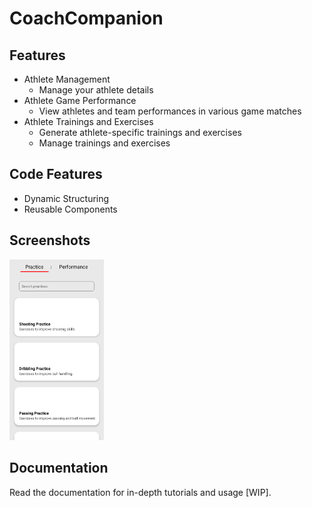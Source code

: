 # CoachCompanion

## Features
- Athlete Management
  - Manage your athlete details
- Athlete Game Performance
  - View athletes and team performances in various game matches
- Athlete Trainings and Exercises
  - Generate athlete-specific trainings and exercises
  - Manage trainings and exercises
 
## Code Features
- Dynamic Structuring
- Reusable Components

## Screenshots
<img src="https://github.com/kentlance/CoachCompanion-Mobile/blob/master/assets/images/practices.png" width="30%" alt="Practice Screenshot">

## Documentation
Read the documentation for in-depth tutorials and usage [WIP].
